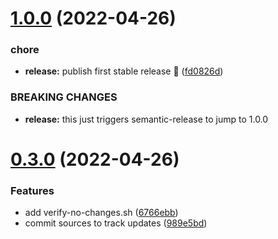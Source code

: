 # [1.0.0](https://github.com/scope42/structured-aim42/compare/v0.3.0...v1.0.0) (2022-04-26)


### chore

* **release:** publish first stable release 🚀 ([fd0826d](https://github.com/scope42/structured-aim42/commit/fd0826d440d5b10109dba256488edc8ade81cdd5))


### BREAKING CHANGES

* **release:** this just triggers semantic-release to jump to 1.0.0

# [0.3.0](https://github.com/scope42/structured-aim42/compare/v0.2.0...v0.3.0) (2022-04-26)


### Features

* add verify-no-changes.sh ([6766ebb](https://github.com/scope42/structured-aim42/commit/6766ebb8192d9c0ebc6e8ed254ea8af7d017dfdc))
* commit sources to track updates ([989e5bd](https://github.com/scope42/structured-aim42/commit/989e5bdb1b416d9ca21a6013ccb4c6692c411036))
